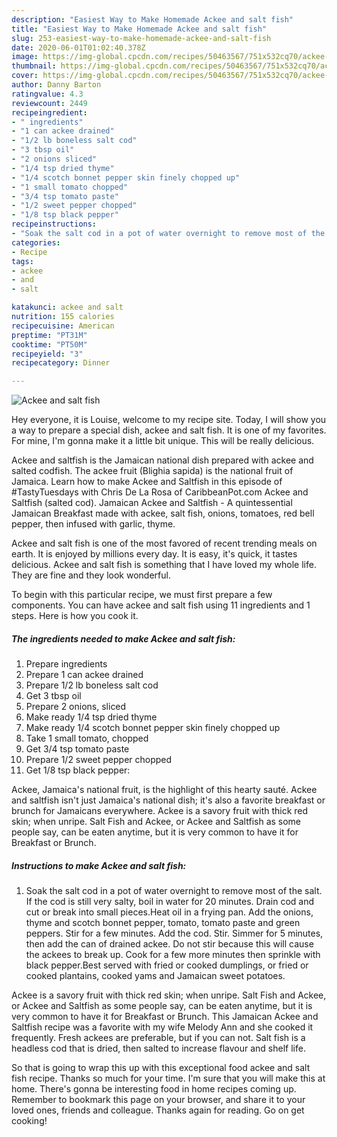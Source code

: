 ```yaml
---
description: "Easiest Way to Make Homemade Ackee and salt fish"
title: "Easiest Way to Make Homemade Ackee and salt fish"
slug: 253-easiest-way-to-make-homemade-ackee-and-salt-fish
date: 2020-06-01T01:02:40.378Z
image: https://img-global.cpcdn.com/recipes/50463567/751x532cq70/ackee-and-salt-fish-recipe-main-photo.jpg
thumbnail: https://img-global.cpcdn.com/recipes/50463567/751x532cq70/ackee-and-salt-fish-recipe-main-photo.jpg
cover: https://img-global.cpcdn.com/recipes/50463567/751x532cq70/ackee-and-salt-fish-recipe-main-photo.jpg
author: Danny Barton
ratingvalue: 4.3
reviewcount: 2449
recipeingredient:
- " ingredients"
- "1 can ackee drained"
- "1/2 lb boneless salt cod"
- "3 tbsp oil"
- "2 onions sliced"
- "1/4 tsp dried thyme"
- "1/4 scotch bonnet pepper skin finely chopped up"
- "1 small tomato chopped"
- "3/4 tsp tomato paste"
- "1/2 sweet pepper chopped"
- "1/8 tsp black pepper"
recipeinstructions:
- "Soak the salt cod in a pot of water overnight to remove most of the salt. If the cod is still very salty, boil in water for 20 minutes. Drain cod and cut or break into small pieces.Heat oil in a frying pan. Add the onions, thyme and scotch bonnet pepper, tomato, tomato paste and green peppers. Stir for a few minutes. Add the cod. Stir. Simmer for 5 minutes, then add the can of drained ackee. Do not stir because this will cause the ackees to break up. Cook for a few more minutes then sprinkle with black pepper.Best served with fried or cooked dumplings, or fried or cooked plantains, cooked yams and Jamaican sweet potatoes."
categories:
- Recipe
tags:
- ackee
- and
- salt

katakunci: ackee and salt 
nutrition: 155 calories
recipecuisine: American
preptime: "PT31M"
cooktime: "PT50M"
recipeyield: "3"
recipecategory: Dinner

---
```



![Ackee and salt fish](https://img-global.cpcdn.com/recipes/50463567/751x532cq70/ackee-and-salt-fish-recipe-main-photo.jpg)

Hey everyone, it is Louise, welcome to my recipe site. Today, I will show you a way to prepare a special dish, ackee and salt fish. It is one of my favorites. For mine, I'm gonna make it a little bit unique. This will be really delicious.

Ackee and saltfish is the Jamaican national dish prepared with ackee and salted codfish. The ackee fruit (Blighia sapida) is the national fruit of Jamaica. Learn how to make Ackee and Saltfish in this episode of #TastyTuesdays with Chris De La Rosa of CaribbeanPot.com Ackee and Saltfish (salted cod). Jamaican Ackee and Saltfish - A quintessential Jamaican Breakfast made with ackee, salt fish, onions, tomatoes, red bell pepper, then infused with garlic, thyme.

Ackee and salt fish is one of the most favored of recent trending meals on earth. It is enjoyed by millions every day. It is easy, it's quick, it tastes delicious. Ackee and salt fish is something that I have loved my whole life. They are fine and they look wonderful.


To begin with this particular recipe, we must first prepare a few components. You can have ackee and salt fish using 11 ingredients and 1 steps. Here is how you cook it.

<!--inarticleads1-->

##### The ingredients needed to make Ackee and salt fish:

1. Prepare  ingredients
1. Prepare 1 can ackee drained
1. Prepare 1/2 lb boneless salt cod
1. Get 3 tbsp oil
1. Prepare 2 onions, sliced
1. Make ready 1/4 tsp dried thyme
1. Make ready 1/4 scotch bonnet pepper skin finely chopped up
1. Take 1 small tomato, chopped
1. Get 3/4 tsp tomato paste
1. Prepare 1/2 sweet pepper chopped
1. Get 1/8 tsp black pepper:


Ackee, Jamaica&#39;s national fruit, is the highlight of this hearty sauté. Ackee and saltfish isn&#39;t just Jamaica&#39;s national dish; it&#39;s also a favorite breakfast or brunch for Jamaicans everywhere. Ackee is a savory fruit with thick red skin; when unripe. Salt Fish and Ackee, or Ackee and Saltfish as some people say, can be eaten anytime, but it is very common to have it for Breakfast or Brunch. 

<!--inarticleads2-->

##### Instructions to make Ackee and salt fish:

1. Soak the salt cod in a pot of water overnight to remove most of the salt. If the cod is still very salty, boil in water for 20 minutes. Drain cod and cut or break into small pieces.Heat oil in a frying pan. Add the onions, thyme and scotch bonnet pepper, tomato, tomato paste and green peppers. Stir for a few minutes. Add the cod. Stir. Simmer for 5 minutes, then add the can of drained ackee. Do not stir because this will cause the ackees to break up. Cook for a few more minutes then sprinkle with black pepper.Best served with fried or cooked dumplings, or fried or cooked plantains, cooked yams and Jamaican sweet potatoes.


Ackee is a savory fruit with thick red skin; when unripe. Salt Fish and Ackee, or Ackee and Saltfish as some people say, can be eaten anytime, but it is very common to have it for Breakfast or Brunch. This Jamaican Ackee and Saltfish recipe was a favorite with my wife Melody Ann and she cooked it frequently. Fresh ackees are preferable, but if you can not. Salt fish is a headless cod that is dried, then salted to increase flavour and shelf life. 

So that is going to wrap this up with this exceptional food ackee and salt fish recipe. Thanks so much for your time. I'm sure that you will make this at home. There's gonna be interesting food in home recipes coming up. Remember to bookmark this page on your browser, and share it to your loved ones, friends and colleague. Thanks again for reading. Go on get cooking!
